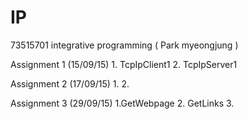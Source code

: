 # IP
73515701 integrative programming ( Park myeongjung )

Assignment 1 (15/09/15) 1. TcpIpClient1 2. TcpIpServer1

Assignment 2 (17/09/15) 1. 2.

Assignment 3 (29/09/15) 1.GetWebpage 2. GetLinks 3.

